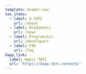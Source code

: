 ```yaml
---
template: header-nav
nav_items:
  - label: O tBTC
    url: /about
  - label: Wiadomości
    url: /news
  - label: Programiści
    url: /developers
  - label: FAQ
    url: /faq
dapp_link:
  label: Wybij TBTC
  url: 'https://dapp.tbtc.network/'
---
```


